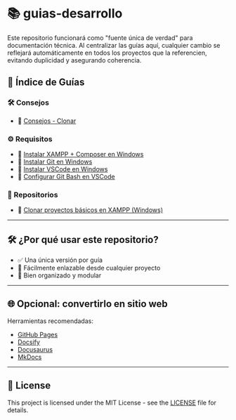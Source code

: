 # 📚 guias-desarrollo
Este repositorio funcionará como "fuente única de verdad" para documentación técnica. Al centralizar las guías aquí, cualquier cambio se reflejará automáticamente en todos los proyectos que la referencien, evitando duplicidad y asegurando coherencia.
## 📁 Índice de Guías
### 🛠 Consejos
- 📄 [Consejos - Clonar](https://github.com/tejada1970/guias-desarrollo/blob/master/repositorios/consejos-clonar.md)

### ⚙️ Requisitos
- 📄 [Instalar XAMPP + Composer en Windows](https://github.com/tejada1970/guias-desarrollo/blob/master/requisitos/instalar-xampp-composer-windows.md)
- 📄 [Instalar Git en Windows](https://github.com/tejada1970/guias-desarrollo/blob/master/requisitos/instalar-git-windows.md)
- 📄 [Instalar VSCode en Windows](https://github.com/tejada1970/guias-desarrollo/blob/master/requisitos/instalar-vscode-windows.md)
- 📄 [Configurar Git Bash en VSCode](https://github.com/tejada1970/guias-desarrollo/blob/master/requisitos/configurar-git-bash-vscode.md)

### 🚀 Repositorios
- 📄 [Clonar proyectos básicos en XAMPP (Windows)](https://github.com/tejada1970/guias-desarrollo/blob/master/repositorios/clonar-repo-basico-xampp-windows.md)
---
## 🛠 ¿Por qué usar este repositorio?

- ✅ Una única versión por guía
- 🔗 Fácilmente enlazable desde cualquier proyecto
- 📁 Bien organizado y modular
---
## 🌐 Opcional: convertirlo en sitio web
Herramientas recomendadas:
- [GitHub Pages](https://pages.github.com/)
- [Docsify](https://docsify.js.org)
- [Docusaurus](https://docusaurus.io)
- [MkDocs](https://www.mkdocs.org/)
---
## 📄 License
This project is licensed under the MIT License - see the [LICENSE](LICENSE) file for details.
